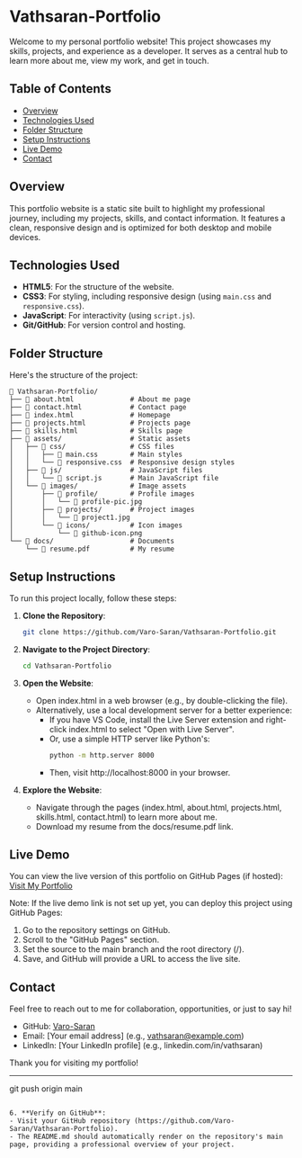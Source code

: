 # Vathsaran-Portfolio

Welcome to my personal portfolio website! This project showcases my skills, projects, and experience as a developer. It serves as a central hub to learn more about me, view my work, and get in touch.

## Table of Contents
- [Overview](#overview)
- [Technologies Used](#technologies-used)
- [Folder Structure](#folder-structure)
- [Setup Instructions](#setup-instructions)
- [Live Demo](#live-demo)
- [Contact](#contact)

## Overview
This portfolio website is a static site built to highlight my professional journey, including my projects, skills, and contact information. It features a clean, responsive design and is optimized for both desktop and mobile devices.

## Technologies Used
- **HTML5**: For the structure of the website.
- **CSS3**: For styling, including responsive design (using `main.css` and `responsive.css`).
- **JavaScript**: For interactivity (using `script.js`).
- **Git/GitHub**: For version control and hosting.

## Folder Structure
Here's the structure of the project:
```
📁 Vathsaran-Portfolio/
├── 📄 about.html              # About me page
├── 📄 contact.html            # Contact page
├── 📄 index.html              # Homepage
├── 📄 projects.html           # Projects page
├── 📄 skills.html             # Skills page
├── 📁 assets/                 # Static assets
│   ├── 📁 css/                # CSS files
│   │   ├── 📄 main.css        # Main styles
│   │   └── 📄 responsive.css  # Responsive design styles
│   ├── 📁 js/                 # JavaScript files
│   │   └── 📄 script.js       # Main JavaScript file
│   └── 📁 images/             # Image assets
│       ├── 📁 profile/        # Profile images
│       │   └── 📄 profile-pic.jpg
│       ├── 📁 projects/       # Project images
│       │   └── 📄 project1.jpg
│       └── 📁 icons/          # Icon images
│           └── 📄 github-icon.png
└── 📁 docs/                   # Documents
    └── 📄 resume.pdf          # My resume
```

## Setup Instructions
To run this project locally, follow these steps:

1. **Clone the Repository**:
   ```bash
   git clone https://github.com/Varo-Saran/Vathsaran-Portfolio.git
   ```

2. **Navigate to the Project Directory**:
   ```bash
   cd Vathsaran-Portfolio
   ```

3. **Open the Website**:
   - Open index.html in a web browser (e.g., by double-clicking the file).
   - Alternatively, use a local development server for a better experience:
     - If you have VS Code, install the Live Server extension and right-click index.html to select "Open with Live Server".
     - Or, use a simple HTTP server like Python's:
       ```bash
       python -m http.server 8000
       ```
     - Then, visit http://localhost:8000 in your browser.

4. **Explore the Website**:
   - Navigate through the pages (index.html, about.html, projects.html, skills.html, contact.html) to learn more about me.
   - Download my resume from the docs/resume.pdf link.

## Live Demo
You can view the live version of this portfolio on GitHub Pages (if hosted):
[Visit My Portfolio](#)

Note: If the live demo link is not set up yet, you can deploy this project using GitHub Pages:
1. Go to the repository settings on GitHub.
2. Scroll to the "GitHub Pages" section.
3. Set the source to the main branch and the root directory (/).
4. Save, and GitHub will provide a URL to access the live site.

## Contact
Feel free to reach out to me for collaboration, opportunities, or just to say hi!

- GitHub: [Varo-Saran](https://github.com/Varo-Saran)
- Email: [Your email address] (e.g., vathsaran@example.com)
- LinkedIn: [Your LinkedIn profile] (e.g., linkedin.com/in/vathsaran)

Thank you for visiting my portfolio!

---
   git push origin main
   ```

6. **Verify on GitHub**:
   - Visit your GitHub repository (https://github.com/Varo-Saran/Vathsaran-Portfolio).
   - The README.md should automatically render on the repository's main page, providing a professional overview of your project.
